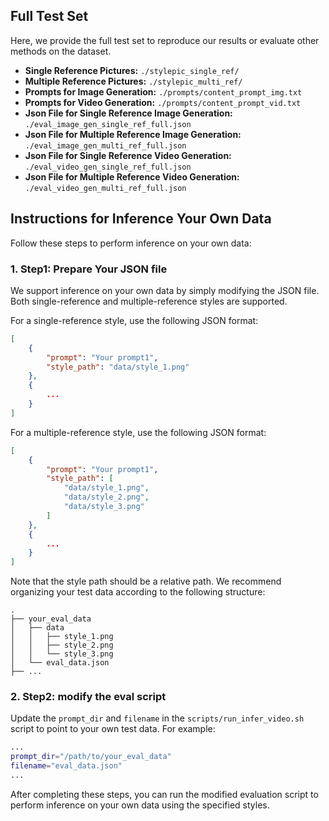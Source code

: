 ## Full Test Set

Here, we provide the full test set to reproduce our results or evaluate other methods on the dataset.

- **Single Reference Pictures:** `./stylepic_single_ref/`
- **Multiple Reference Pictures:** `./stylepic_multi_ref/`
- **Prompts for Image Generation:** `./prompts/content_prompt_img.txt`
- **Prompts for Video Generation:** `./prompts/content_prompt_vid.txt`
- **Json File for Single Reference Image Generation:** `./eval_image_gen_single_ref_full.json`
- **Json File for Multiple Reference Image Generation:** `./eval_image_gen_multi_ref_full.json`
- **Json File for Single Reference Video Generation:** `./eval_video_gen_single_ref_full.json`
- **Json File for Multiple Reference Video Generation:** `./eval_video_gen_multi_ref_full.json`


## Instructions for Inference Your Own Data

Follow these steps to perform inference on your own data:

### 1. Step1: Prepare Your JSON file

We support inference on your own data by simply modifying the JSON file. Both single-reference and multiple-reference styles are supported.

For a single-reference style, use the following JSON format:

```json
[
    {
        "prompt": "Your prompt1",
        "style_path": "data/style_1.png"
    },
    {
        ...
    }
]

```


For a multiple-reference style, use the following JSON format:
```json
[
    {
        "prompt": "Your prompt1",
        "style_path": [
            "data/style_1.png",
            "data/style_2.png",
            "data/style_3.png"
        ]
    },
    {
        ...
    }
]
```

Note that the style path should be a relative path. We recommend organizing your test data according to the following structure:

```
.
├── your_eval_data
│   ├── data
│   │   ├── style_1.png
│   │   ├── style_2.png
│   │   └── style_3.png
│   └── eval_data.json
├── ...
```

### 2. Step2: modify the eval script

Update the `prompt_dir` and `filename` in the `scripts/run_infer_video.sh` script to point to your own test data. For example:
```bash
...
prompt_dir="/path/to/your_eval_data"
filename="eval_data.json"
...
```

After completing these steps, you can run the modified evaluation script to perform inference on your own data using the specified styles.